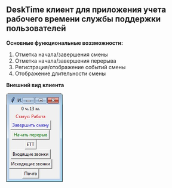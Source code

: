 ## DeskTime клиент для приложения учета рабочего времени службы поддержки пользователей


**Основные функциональные воззможности:**

1. Отметка начала/завершения смены
1. Отметка начала/завершения перерыва
1. Регистрация/отображение событий смены
1. Отображение длительности смены


**Внешний вид клиента**

![Внешний вид](image1.jpg)
